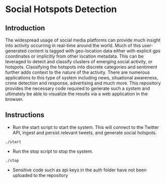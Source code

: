 # Social Hotspots Detection

## Introduction

The widespread usage of social media platforms can provide much insight into activity occurring in real-time around the
world. Much of this user-generated content is tagged with geo-location data either with explicit gps coordinates or
implicitly from other location metadata. This can be leveraged to detect and classify clusters of emerging social activity,
or hotspots. Classifying the hotspots into discrete categories and sentiment further adds context to the nature of the
activity. There are numerous applications to this type of system including news, situational awareness, crime detection
and response, advertising and much more. This repository provides the necessary code required to generate such a system
and ultimately be able to visualize the results via a web application in the browser.

## Instructions

- Run the start script to start the system. This will connect to the Twitter API, ingest and persist relevant tweets,
and generate social hotspots.

`./start`

- Run the stop script to stop the system.

`./stop`

- Sensitive code such as api keys in the auth folder have not been uploaded to the repository
